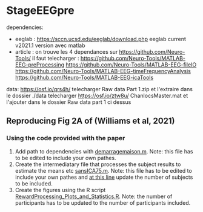 # StageEEGpre

dependencies:
- eeglab : https://sccn.ucsd.edu/eeglab/download.php  eeglab current v2021.1 version avec matlab
- article : 
on trouve les 4 dependances sur https://github.com/Neuro-Tools/
il faut telecharger : https://github.com/Neuro-Tools/MATLAB-EEG-preProcessing
  https://github.com/Neuro-Tools/MATLAB-EEG-fileIO
  https://github.com/Neuro-Tools/MATLAB-EEG-timeFrequencyAnalysis
  https://github.com/Neuro-Tools/MATLAB-EEG-icaTools

data:
https://osf.io/qrs4h/
telecharger Raw data Part 1.zip et l'extraire dans le dossier ./data
telecharger https://osf.io/ztw8u/ ChanlocsMaster.mat et l'ajouter dans le dossier Raw data part 1 ci dessus

## Reproducing Fig 2A of (Williams et al, 2021)

### Using the code provided with the paper

1. Add path to dependencies with [demarragemaison.m](https://github.com/Inria-Empenn/StageEEGpre/blob/main/src/header%20script/demarragemaison.m). Note: this file has to be edited to include your own pathes.
2. Create the intermediatary file that processes the subject results to estimate the means etc [sansICA75.m](https://github.com/Inria-Empenn/StageEEGpre/blob/main/src/article/sansICA75.m). Note: this file has to be edited to include your own pathes and [at this line](https://github.com/Inria-Empenn/StageEEGpre/blob/main/src/article/sansICA75.m#L78) update the number of subjects to be included.
3. Create the figures using the R script [RewardProcessing_Plots_and_Statistics.R](https://github.com/Inria-Empenn/StageEEGpre/blob/main/src/graphiques/RewardProcessing_Plots_and_Statistics.R). Note: the number of participants has to be updated to the number of participants included.

